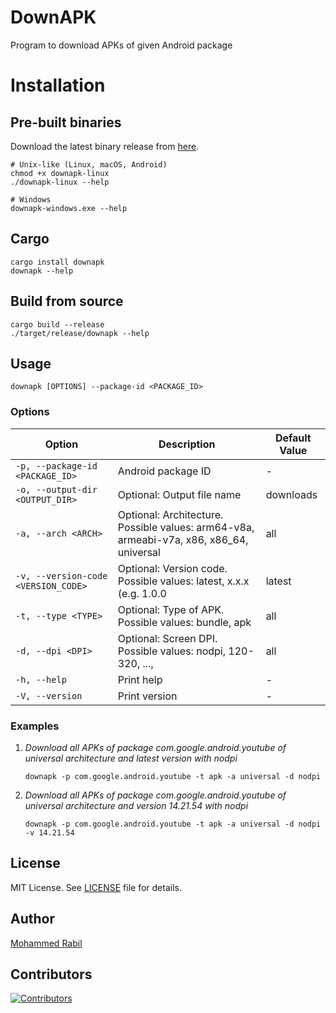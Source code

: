 # DownAPK

Program to download APKs of given Android package

# Installation

## Pre-built binaries

Download the latest binary release from [here](https://github.com/rabilrbl/downapk/releases/latest).

```shell
# Unix-like (Linux, macOS, Android)
chmod +x downapk-linux
./downapk-linux --help

# Windows
downapk-windows.exe --help
```

## Cargo

```
cargo install downapk
downapk --help
```

## Build from source

```
cargo build --release
./target/release/downapk --help
```

## Usage

```shell
downapk [OPTIONS] --package-id <PACKAGE_ID>
```

### Options

| Option |   Description | Default Value |
| --- | --- | --- |
| `-p, --package-id <PACKAGE_ID>`     | Android package ID | -             |
| `-o, --output-dir <OUTPUT_DIR>`     | Optional: Output file name | downloads     |
| `-a, --arch <ARCH>`                 | Optional: Architecture. Possible values: arm64-v8a, armeabi-v7a, x86, x86_64, universal | all  |
| `-v, --version-code <VERSION_CODE>` | Optional: Version code. Possible values: latest, x.x.x (e.g. 1.0.0 | latest |
| `-t, --type <TYPE>`                 | Optional: Type of APK. Possible values: bundle, apk | all   |
| `-d, --dpi <DPI>`                   | Optional: Screen DPI. Possible values: nodpi, 120-320, ..., | all           |
| `-h, --help`                        | Print help | -             |
| `-V, --version`                     | Print version | -             |

### Examples

1. *Download all APKs of package com.google.android.youtube of universal architecture and latest version with nodpi*

   ```shell
   downapk -p com.google.android.youtube -t apk -a universal -d nodpi
   ```

2. *Download all APKs of package com.google.android.youtube of universal architecture and version 14.21.54 with nodpi*

   ```shell
   downapk -p com.google.android.youtube -t apk -a universal -d nodpi -v 14.21.54
   ```

## License

MIT License. See [LICENSE](LICENSE) file for details.

## Author

[Mohammed Rabil](https://github.com/rabilrbl)

## Contributors

[![Contributors](https://contributors-img.web.app/image?repo=rabilrbl/downapk)](https://github.com/rabilrbl/downapk/graphs/contributors)
